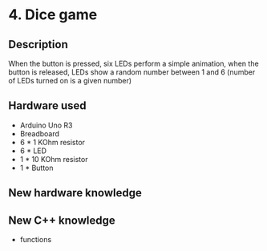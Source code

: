 # 4. Dice game 

## Description 
When the button is pressed, six LEDs perform a simple animation, when the button is released, 
LEDs show a random number between 1 and 6 (number of LEDs turned on is a given number) 

## Hardware used
* Arduino Uno R3
* Breadboard
* 6 * 1 KOhm resistor
* 6 * LED
* 1 * 10 KOhm resistor
* 1 * Button

## New hardware knowledge

## New C++ knowledge
* functions

 
